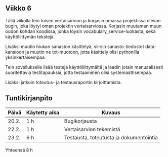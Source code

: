 ## Viikko 6

Tällä viikolla tein toisen vertaisarvion ja korjasin omassa projektissa olevan bugin, joka löytyi oman projektin vertaisarviossa. Korjasin muutaman muun oudon kohdan koodissa, jonka löysin vocabulary_service-luokasta, sekä käyttöliittymän tekstejä.

Lisäksi muutin hiukan sanaston käsittelyä, siirsin sanasto-tiedostot data-kansioon ja muutin ne txt-muotoon, jotta käsittely olisi pythonilla yksinkertaisempaa. 

Tein sovellukselle lisää testejä käyttöliittymältä ja laadin jotain manuaalisesti suoritettavia testitapauksia, jotta testaaminen olisi systemaattisempaa.

Lisäksi jatkoin toteutus- ja testausraportin kirjoittamista.


## Tuntikirjanpito

| Päivä | Käytetty aika | Kuvaus |
| ----- | ------------- | ------ |
| 20.2. | 1 h            | Bugikorjausta |
| 22.2.  | 1 h 			| Vertaisarvion tekemistä  |
| 23.2.  | 6 h 			| Testausta, toteutusta ja dokumentointia  |
 Yhteensä  8 h    
